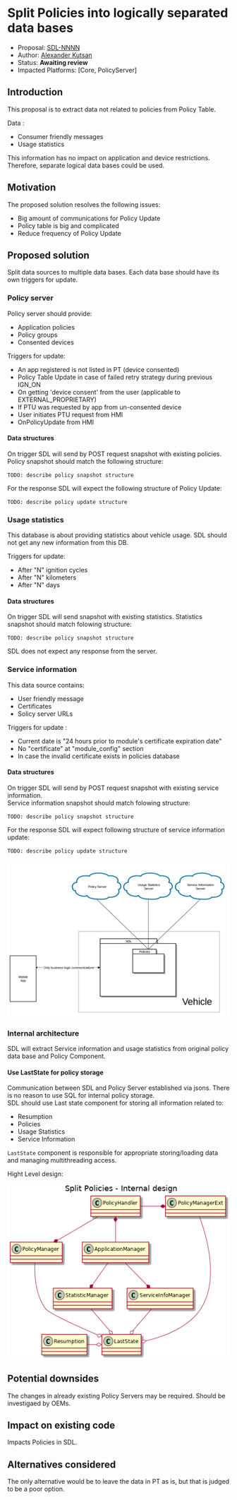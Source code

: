 # Split Policies into logically separated data bases 

* Proposal: [SDL-NNNN](nnnn-split_policies.md)
* Author: [Alexander Kutsan](https://github.com/LuxoftAKutsan)
* Status: **Awaiting review**
* Impacted Platforms: [Core, PolicyServer]

## Introduction
This proposal is to extract data not related to policies from Policy Table.

Data :
 - Consumer friendly messages
 - Usage statistics

This information has no impact on application and device restrictions. Therefore, separate logical data bases could be used.

## Motivation
The proposed solution resolves the following issues:

 - Big amount of communications for Policy Update
 - Policy table is big and complicated
 - Reduce frequency of Policy Update

## Proposed solution

Split data sources to multiple data bases. Each data base should have its own triggers for update. 

### Policy server

Policy server should provide:
 - Application policies
 - Policy groups
 - Consented devices

Triggers for update:
 - An app registered is not listed in PT (device consented)
 - Policy Table Update in case of failed retry strategy during previous IGN_ON
 - On getting 'device consent' from the user (applicable to EXTERNAL_PROPRIETARY)
 - If PTU was requested by app from un-consented device
 - User initiates PTU request from HMI
 - OnPolicyUpdate from HMI

#### Data structures 

On trigger SDL will send by POST request snapshot with existing policies.  
Policy snapshot should match the following structure:

```
TODO: describe policy snapshot structure
```

For the response SDL will expect the following structure of Policy Update:

```
TODO: describe policy update structure
```

### Usage statistics

This database is about providing statistics about vehicle usage. SDL should not get any new information from this DB.

Triggers for update:
 - After "N" ignition cycles
 - After "N" kilometers
 - After "N" days

#### Data structures 

On trigger SDL will send snapshot with existing statistics.
Statistics snapshot should match folowing structure:

```
TODO: describe policy snapshot structure
```
SDL does not expect any response from the server.


### Service information

This data source contains:
  - User friendly message
  - Certificates
  - Solicy server URLs
  
Triggers for update :
 - Current date is "24 hours prior to module's certificate expiration date"
 - No "certificate" at "module_config" section
 - In case the invalid certificate exists in policies database
  

#### Data structures 

On trigger SDL will send by POST request snapshot with existing service information.  
Service information snapshot should match folowing structure:

```
TODO: describe policy snapshot structure
```

For the response SDL will expect following structure of service information update:

```
TODO: describe policy update structure
```

![New design approach](../assets/proposals/nnnn-split_policies/split_policy.png)


### Internal architecture 

SDL will extract Service information and usage statistics from original policy data base and Policy Component.


#### Use LastState for policy storage

Communication between SDL and Policy Server established via jsons. There is no reason to use SQL for internal policy storage.  
SDL should use Last state component for storing all information related to:

 - Resumption
 - Policies
 - Usage Statistics
 - Service Information

`LastState` component is responsible for appropriate storing/loading data and managing multithreading access.  

Hight Level design: 

![Hight Level design](../assets/proposals/nnnn-split_policies/internal_design.png)


## Potential downsides
The changes in already existing Policy Servers may be required. Should be investigaed by OEMs. 

## Impact on existing code
Impacts Policies in SDL.
 
## Alternatives considered
The only alternative would be to leave the data in PT as is, but that is judged to be a poor option.

